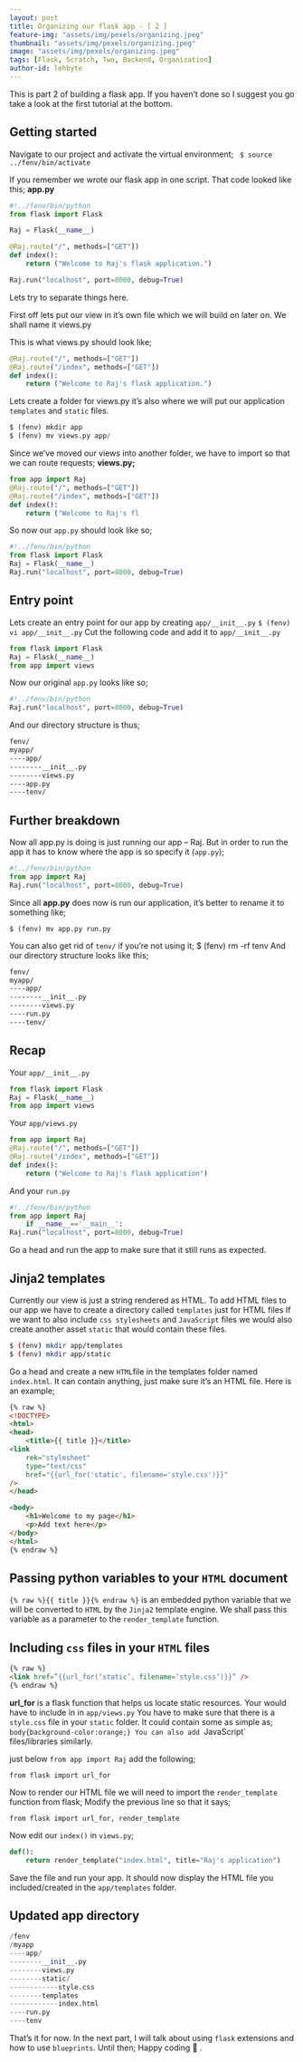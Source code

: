 ```yaml
---
layout: post
title: Organizing our flask app - [ 2 ]
feature-img: "assets/img/pexels/organizing.jpeg"
thumbnail: "assets/img/pexels/organizing.jpeg"
image: "assets/img/pexels/organizing.jpeg"
tags: [Flask, Scratch, Two, Backend, Organization]
author-id: lehbyte
---
```


This is part 2 of building a flask app.  If you haven’t done so I suggest you go take a look at the first tutorial at the bottom. 

## Getting started

Navigate to our project and activate the virtual environment;
` $ source ../fenv/bin/activate`

If you remember we wrote our flask app in one script. That code looked like this;
**app.py**

```python
#!../fenv/bin/python
from flask import Flask

Raj = Flask(__name__)

@Raj.route("/", methods=["GET"])
def index():
    return ("Welcome to Raj's flask application.")

Raj.run("localhost", port=8000, debug=True)
```

Lets try to separate things here.

First off lets put our view in it’s own file which we will build on later on. We shall name it views.py

This is what views.py should look like;

```python
@Raj.route("/", methods=["GET"])
@Raj.route("/index", methods=["GET"])
def index():
    return ("Welcome to Raj's flask application.")
```

Lets create a folder for views.py  it’s also where we will put our application `templates` and `static` files.


```python
$ (fenv) mkdir app
$ (fenv) mv views.py app/
```

Since we’ve moved our views into another folder, we have to import so that we can route requests;
**views.py;**

```python
from app import Raj
@Raj.route("/", methods=["GET"])
@Raj.route("/index", methods=["GET"])
def index():
    return ("Welcome to Raj's fl
```

So now our `app.py` should look like so;

```python
#!../fenv/bin/python
from flask import Flask
Raj = Flask(__name__) 
Raj.run("localhost", port=8000, debug=True)
```

## Entry point
Lets create an entry point for our app by creating `app/​__init__.py`
`$ (fenv) vi app/__init__.py`
Cut the following code and add it to `app/​__init__.py`

```python
from flask import Flask
Raj = Flask(__name__)
from app import views
```

Now our original `app.py` looks like so;

```python
#!../fenv/bin/python
Raj.run("localhost", port=8000, debug=True)
```

And our directory structure is thus;

```bash
fenv/
myapp/
----app/
--------__init__.py
--------views.py
----app.py
----tenv/
```

## Further breakdown
Now all app.py is doing is just running our app – Raj.
But in order to run the app it has to know where the app is so specify it (`app.py`);

```python
#!../fenv/bin/python
from app import Raj
Raj.run("localhost", port=8000, debug=True)
```

Since all  **app.py** does now is run our application, it’s better to rename it to something like; 

`$ (fenv) mv app.py run.py`

You can also get rid of `tenv/` if you’re not using it; $ (fenv) rm -rf tenv
And our directory structure looks like this;

```bash
fenv/
myapp/
----app/
--------__init__.py
--------views.py
----run.py
----tenv/
```

## Recap

Your `app/__init__.py`

```python
from flask import Flask
Raj = Flask(__name__)
from app import views

```

Your `​app/views.py`
```python
from app import Raj
@Raj.route("/", methods=["GET"])
@Raj.route("/index", methods=["GET"])
def index():
    return ("Welcome to Raj's flask application")

```

And your `run.py`

```python
#!../fenv/bin/python
from app import Raj
    if __name__=='__main__':
Raj.run("localhost", port=8000, debug=True)
```
Go a head and run the app to make sure that it still runs as expected.

## Jinja2 templates

Currently our view is just a string rendered as HTML.
To add HTML files to our app we have to create a directory called `templates` just for HTML files
If we want to also include `css stylesheets` and `JavaScript` files we would also create another asset `static` that would contain these files.

```bash
$ (fenv) mkdir app/templates
$ (fenv) mkdir app/static
```

Go a head and create a new `HTML`file in the templates folder named `index.html`. It can contain anything, just make sure it’s an HTML file. Here is an example;

```html
{% raw %}
<!DOCTYPE>
<html>
<head>
    <title>{{ title }}</title>
<link
    rek="stylesheet"
    type="text/css"
    href="{{url_for('static', filename='style.css')}}"
/>
</head>

<body>
    <h1>Welcome to my page</h1>
    <p>Add text here</p>
</body>
</html>
{% endraw %}
```

## Passing python variables to your `HTML` document
`{% raw %}{{ title }}{% endraw %}` is an embedded python variable that we will be converted to `HTML` by the `Jinja2` template engine.
We shall pass this variable as a parameter to the `render_template` function.


##  Including `css` files in your `HTML` files
```html
{% raw %}
<link href=”{{url_for(‘static’, filename=’style.css’)}}” />
{% endraw %}
```

**url_for** is a flask function that helps us locate static resources. Your would have to include in in `app/views.py`
You have to make sure that there is a `style.css` file in your `static` folder. It could contain some as simple as;
`body{background-color:orange;}
You can also add `JavaScript` files/libraries similarly.

just below `from app import Raj` add the following;

`from flask import url_for`

Now to render our HTML  file we will need to import the `render_template` function from flask;
Modify the previous line so that it says; 

`from flask import url_for, render_template`

Now edit our `index()` in `views.py`;

```python
def():
    return render_template("index.html", title="Raj's application")
```

Save the file and run your app.
It should now display the HTML file you included/created in the `app/templates` folder.

## Updated app directory
```python
/fenv
/myapp
----app/
--------__init__.py
--------views.py
--------static/
------------style.css
--------templates
------------index.html
----run.py
----tenv
```

That’s it for now. In the next part, I will talk about using `flask` extensions and how to use `blueprints`.
Until then; Happy coding 🙂 .